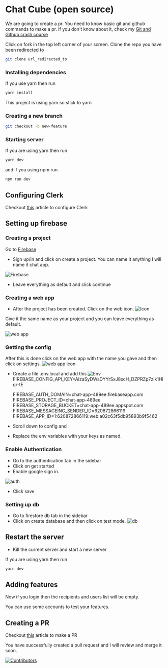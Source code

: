 # Chat Cube (open source)

We are going to create a pr. You need to know basic git and github commands to make a pr. If you don't know about it, check my [Git and Github crash course](https://medium.com/geekculture/git-and-github-crash-course-b44f4885ff66 "Git and Github crash course")

Click on fork in the top left corner of your screen. Clone the repo you have been redirected to

```bash
git clone url_redirected_to
```

### Installing dependencies

If you use yarn then run

```bash
yarn install
```
This project is using yarn so stick to yarn

### Creating a new branch

```bash
git checkout -b new-feature
```

### Starting server

If you are using yarn then run

```bash
yarn dev
```

and if you using npm run

```bash
npm run dev
```


## Configuring Clerk

Checkout [this](https://medium.com/geekculture/mastering-clerk-authentication-with-the-next-js-standard-setup-c66b97bac724) article to configure Clerk

## Setting up firebase

### Creating a project

Go to [Firebase](https://console.firebase.google.com/ "Firebase")

- Sign up/in and click on create a project. You can name it anything I will name it chat app.

![Firebase](https://res.cloudinary.com/dssvrf9oz/image/upload/v1624362415/Screenshot_2021-06-22_171606_wari7g.png)

- Leave everything as default and click continue

### Creating a web app

- After the project has been created. Click on the web icon.
  ![Icon](https://res.cloudinary.com/dssvrf9oz/image/upload/v1624362820/Screenshot_2021-06-22_171920_ytnanr.png)

Give it the same name as your project and you can leave everything as default.

![web app](https://res.cloudinary.com/dssvrf9oz/image/upload/v1624362415/Screenshot_2021-06-22_171606_wari7g.png)

### Getting the config

After this is done click on the web app with the name you gave and then click on settings.
![web app icon](https://res.cloudinary.com/dssvrf9oz/image/upload/v1624363121/Screenshot_2021-06-22_172829_sizvew.png)

- Create a file .env.local and add this
  ![Env](https://res.cloudinary.com/dssvrf9oz/image/upload/v1624364193/carbon_1_h0keul.png)
  FIREBASE_CONFIG_API_KEY=AIzaSyDWsDYYrSxJ8xcH_DZPRZp7zIk1Hlgr-tE
  
  FIREBASE_AUTH_DOMAIN=chat-app-489ee.firebaseapp.com
  FIREBASE_PROJECT_ID=chat-app-489ee
  FIREBASE_STORAGE_BUCKET=chat-app-489ee.appspot.com
  FIREBASE_MESSAGEING_SENDER_ID=620872866119
  FIREBASE_APP_ID=1:620872866119:web:a02c63f5db95893b9f5462

- Scroll down to config and

- Replace the env variables with your keys as named.

### Enable Authentication

- Go to the authentication tab in the sidebar
- Click on get started
- Enable google sign in.

![auth](https://res.cloudinary.com/dssvrf9oz/image/upload/v1624364219/Screenshot_2021-06-22_174644_gypuit.png)

- Click save

### Setting up db

- Go to firestore db tab in the sidebar
- Click on create database and then click on test mode.
  ![db](https://res.cloudinary.com/dssvrf9oz/image/upload/v1624366539/Screenshot_2021-06-22_175144_gcfvyi.png)

## Restart the server

- Kill the current server and start a new server

If you are using yarn then run

```bash
yarn dev
```

## Adding features

Now if you login then the recipients and users list will be empty.

You can use some accounts to test your features.

## Creating a PR

Checkout [this](https://medium.com/weekly-webtips/how-to-contribute-to-an-open-source-project-and-make-a-pr-cc92f6c9831d) article to make a PR

You have successfully created a pull request and I will review and merge it soon.

[
![Contributors](https://contrib.rocks/image?repo=avneesh0612/ChatCube)
](https://github.com/avneesh0612/ChatCube/graphs/contributors)
